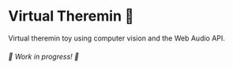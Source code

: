 # Virtual Theremin :musical_note:
Virtual theremin toy using computer vision and the Web Audio API.

###### :construction: Work in progress! :construction:
